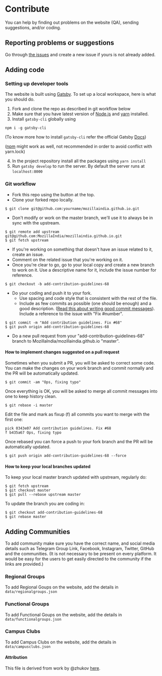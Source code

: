 # Contribute

You can help by finding out problems on the website (QA), sending suggestions, and/or coding.

## Reporting problems or suggestions

Go through [the issues](https://github.com/MozillaIndia/mozillaindia.github.io/issues?q=is%3Aissue) and create a new issue if yours is not already added.

## Adding code

### Setting up developer tools

The website is built using [Gatsby](https://gatsby.org). To set up a local workspace, here is what you should do.

1. Fork and clone the repo as described in git workflow below
2. Make sure that you have latest version of [Node.js](https://nodejs.org) and [yarn](https://yarnpkg.com/) installed.
3. Install `gatsby-cli` globally using

```
npm i -g gatsby-cli
```

(To know more how to install `gatsby-cli` refer the official Gatsby [Docs](https://www.gatsbyjs.org/tutorial/part-zero/))

([npm](https://www.npmjs.com/) might work as well, not recommended in order to avoid conflict with yarn.lock)

4. In the project repository install all the packages using `yarn install`
5. Run `gatsby develop` to run the server. By default the server runs at `localhost:8000`


### Git workflow

- Fork this repo using the button at the top.
- Clone your forked repo locally.

```
$ git clone git@github.com:yourname/mozillaindia.github.io.git
```

- Don't modify or work on the master branch, we'll use it to always be in sync with the upstream.

```
$ git remote add upstream git@github.com:MozillaIndia/mozillaindia.github.io.git
$ git fetch upstream
```

- If you're working on something that doesn't have an issue related to it, create an issue.
- Comment on the related issue that you're working on it.
- Once you're clear to go, go to your local copy and create a new branch to work on it. Use a descriptive name for it, include the issue number for reference.

`$ git checkout -b add-contribution-guidelines-68`

- Do your coding and push it to your fork.
  - Use spacing and code style that is consistent with the rest of the file.
  - Include as few commits as possible (one should be enough) and a good description. ([Read this about writing good commit messages](http://365git.tumblr.com/post/3308646748/writing-git-commit-messages)). Include a reference to the issue with "Fix #number".

```
$ git commit -m "Add contribution guidelines. Fix #68"
$ git push origin add-contribution-guidelines-68
```

- Do a new pull request from your "add-contribution-guidelines-68" branch to MozillaIndia/mozillaindia.github.io "master".

#### How to implement changes suggested on a pull request

Sometimes when you submit a PR, you will be asked to correct some code. You can make the changes on your work branch and commit normally and the PR will be automatically updated.

`$ git commit -am "Ops, fixing typo"`

Once everything is OK, you will be asked to merge all commit messages into one to keep history clean.

`$ git rebase -i master`

Edit the file and mark as fixup (f) all commits you want to merge with the first one:

```
pick 0343e07 Add contribution guidelines. Fix #68
f b435a67 Ops, fixing typo
```

Once rebased you can force a push to your fork branch and the PR will be automatically updated.

`$ git push origin add-contribution-guidelines-68 --force`

#### How to keep your local branches updated

To keep your local master branch updated with upstream, regularly do:

```
$ git fetch upstream
$ git checkout master
$ git pull --rebase upstream master
```

To update the branch you are coding in:

```
$ git checkout add-contribution-guidelines-68
$ git rebase master
```

## Adding Communities

To add community make sure you have the correct name, and social media details such as Telegram Group Link, Facebook, Instagram, Twitter, GitHub and the communities. (It is not necessary to be present on every platform. It would be easy for the users to get easily directed to the community if the links are provided.)

### Regional Groups

To add Regional Goups on the website, add the details in `data/regionalgroups.json`

### Functional Groups

To add Functional Goups on the website, add the details in `data/functionalgroups.json`

### Campus Clubs

To add Campus Clubs on the website, add the details in `data/campusclubs.json`

#### Attribution

This file is derived from work by @zhukov [here](https://github.com/zhukov/webogram/blob/master/CONTRIBUTING.md).
